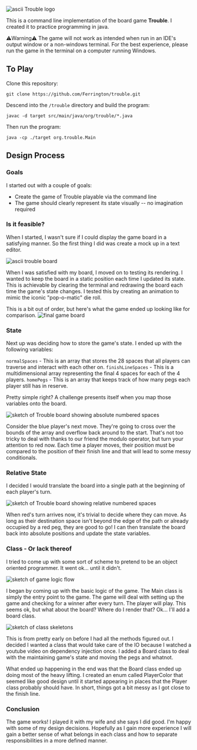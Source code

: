 ![ascii Trouble logo](https://i.imgur.com/IicIKx0.png)

This is a command line implementation of the board game **Trouble**. I created it to practice programming in java.

⚠️Warning⚠️ The game will not work as intended when run in an IDE's output window or a non-windows terminal. For the best experience, please run the game in the terminal on a computer running Windows.

## To Play

Clone this repository:

`git clone https://github.com/Ferrington/trouble.git`

Descend into the `/trouble` directory and build the program:

`javac -d target src/main/java/org/trouble/*.java`

Then run the program:

`java -cp ./target org.trouble.Main`

## Design Process

### Goals

I started out with a couple of goals:

- Create the game of Trouble playable via the command line
- The game should clearly represent its state visually -- no imagination required

### Is it feasible?

When I started, I wasn't sure if I could display the game board in a satisfying manner. So the first thing I did was create a mock up in a text editor.

![ascii trouble board](https://i.imgur.com/F7ff88D.png)

When I was satisfied with my board, I moved on to testing its rendering. I wanted to keep the board in a static position each time I updated its state. This is achievable by clearing the terminal and redrawing the board each time the game's state changes. I tested this by creating an animation to mimic the iconic "pop-o-matic" die roll.

This is a bit out of order, but here's what the game ended up looking like for comparison.
![final game board](https://i.imgur.com/FFOmfM5.png)

### State

Next up was deciding how to store the game's state. I ended up with the following variables:

`normalSpaces` - This is an array that stores the 28 spaces that all players can traverse and interact with each other on.
`finishLineSpaces` - This is a multidimensional array representing the final 4 spaces for each of the 4 players.
`homePegs` - This is an array that keeps track of how many pegs each player still has in reserve.

Pretty simple right? A challenge presents itself when you map those variables onto the board.

![sketch of Trouble board showing absolute numbered spaces](https://i.imgur.com/p79Ght3.png)

Consider the blue player's next move. They're going to cross over the bounds of the array and overflow back around to the start. That's not too tricky to deal with thanks to our friend the modulo operator, but turn your attention to red now. Each time a player moves, their position must be compared to the position of their finish line and that will lead to some messy conditionals.

### Relative State

I decided I would translate the board into a single path at the beginning of each player's turn.

![sketch of Trouble board showing relative numbered spaces](https://i.imgur.com/BN4oDgE.png)

When red's turn arrives now, it's trivial to decide where they can move. As long as their destination space isn't beyond the edge of the path or already occupied by a red peg, they are good to go! I can then translate the board back into absolute positions and update the state variables.

### Class - Or lack thereof

I tried to come up with some sort of scheme to pretend to be an object oriented programmer. It went ok... until it didn't.

![sketch of game logic flow](https://i.imgur.com/AU1ZqgU.png)

I began by coming up with the basic logic of the game. The Main class is simply the entry point to the game. The game will deal with setting up the game and checking for a winner after every turn. The player will play. This seems ok, but what about the board? Where do I render that? Ok... I'll add a board class.

![sketch of class skeletons](https://i.imgur.com/v2q01X5.png)

This is from pretty early on before I had all the methods figured out. I decided I wanted a class that would take care of the IO because I watched a youtube video on dependency injection once. I added a Board class to deal with the maintaining game's state and moving the pegs and whatnot.

What ended up happening in the end was that the Board class ended up doing most of the heavy lifting. I created an enum called PlayerColor that seemed like good design until it started appearing in places that the Player class probably should have. In short, things got a bit messy as I got close to the finish line.

### Conclusion

The game works! I played it with my wife and she says I did good. I'm happy with some of my design decisions. Hopefully as I gain more experience I will gain a better sense of what belongs in each class and how to separate responsibilities in a more defined manner.
